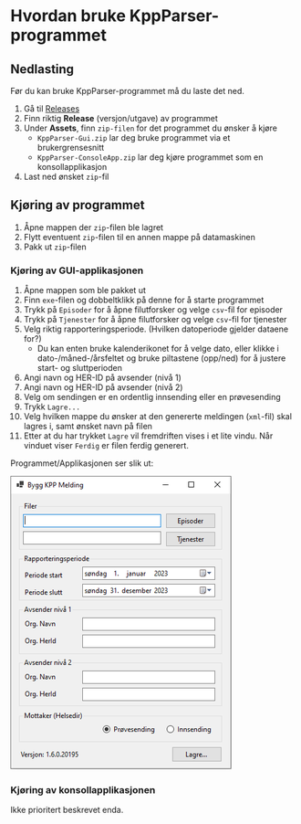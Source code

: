 # Hvordan bruke KppParser-programmet

## Nedlasting

Før du kan bruke KppParser-programmet må du laste det ned.

1. Gå til [Releases](https://github.com/folkehelseinstituttet/KppParser/releases/)
2. Finn riktig **Release** (versjon/utgave) av programmet
3. Under **Assets**, finn `zip-filen` for det programmet du ønsker å kjøre
    - `KppParser-Gui.zip` lar deg bruke programmet via et brukergrensesnitt
    - `KppParser-ConsoleApp.zip` lar deg kjøre programmet som en konsollapplikasjon
4. Last ned ønsket `zip`-fil

## Kjøring av programmet

1. Åpne mappen der `zip`-filen ble lagret
2. Flytt eventuent `zip`-filen til en annen mappe på datamaskinen
3. Pakk ut `zip`-filen

### Kjøring av GUI-applikasjonen

1. Åpne mappen som ble pakket ut
2. Finn `exe`-filen og dobbeltklikk på denne for å starte programmet
3. Trykk på `Episoder` for å åpne filutforsker og velge `csv`-fil for episoder
4. Trykk på `Tjenester` for å åpne filutforsker og velge `csv`-fil for tjenester
5. Velg riktig rapporteringsperiode. (Hvilken datoperiode gjelder dataene for?)
   - Du kan enten bruke kalenderikonet for å velge dato, eller klikke i dato-/måned-/årsfeltet og bruke piltastene (opp/ned) for å justere start- og sluttperioden
6. Angi navn og HER-ID på avsender (nivå 1)
7. Angi navn og HER-ID på avsender (nivå 2)
8. Velg om sendingen er en ordentlig innsending eller en prøvesending
9. Trykk `Lagre...`
10. Velg hvilken mappe du ønsker at den genererte meldingen (`xml`-fil) skal lagres i, samt ønsket navn på filen
11. Etter at du har trykket `Lagre` vil fremdriften vises i et lite vindu. Når vinduet viser `Ferdig` er filen ferdig generert. 

Programmet/Applikasjonen ser slik ut:

![...](./illustrations/GuiApplication.png)

### Kjøring av konsollapplikasjonen

Ikke prioritert beskrevet enda.
